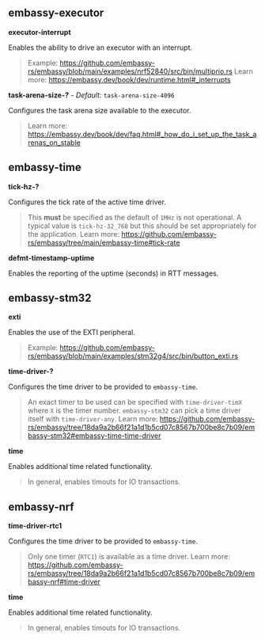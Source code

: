 ## embassy-executor

**executor-interrupt**

Enables the ability to drive an executor with an interrupt.

> Example: https://github.com/embassy-rs/embassy/blob/main/examples/nrf52840/src/bin/multiprio.rs
> Learn more: https://embassy.dev/book/dev/runtime.html#_interrupts

**task-arena-size-?** - *Default:* `task-arena-size-4096`

Configures the task arena size available to the executor.

> Learn more: https://embassy.dev/book/dev/faq.html#_how_do_i_set_up_the_task_arenas_on_stable

## embassy-time

**tick-hz-?**

Configures the tick rate of the active time driver.

> This **must** be specified as the default of `1MHz` is not operational.
> A typical value is `tick-hz-32_768` but this should be set appropriately for the application.
> Learn more: https://github.com/embassy-rs/embassy/tree/main/embassy-time#tick-rate

**defmt-timestamp-uptime**

Enables the reporting of the uptime (seconds) in RTT messages.

## embassy-stm32

**exti**

Enables the use of the EXTI peripheral.

> Example: https://github.com/embassy-rs/embassy/blob/main/examples/stm32g4/src/bin/button_exti.rs

**time-driver-?**

Configures the time driver to be provided to `embassy-time`.

> An exact timer to be used can be specified with `time-driver-timX` where `X` is the timer number.
> `embassy-stm32` can pick a time driver itself with `time-driver-any`.
> Learn more: https://github.com/embassy-rs/embassy/tree/18da9a2b66f21a1d1b5cd07c8567b700be8c7b09/embassy-stm32#embassy-time-time-driver

**time**

Enables additional time related functionality.

> In general, enables timouts for IO transactions.

## embassy-nrf

**time-driver-rtc1**

Configures the time driver to be provided to `embassy-time`.

> Only one timer (`RTC1`) is available as a time driver.
> Learn more: https://github.com/embassy-rs/embassy/tree/18da9a2b66f21a1d1b5cd07c8567b700be8c7b09/embassy-nrf#time-driver

**time**

Enables additional time related functionality.

> In general, enables timouts for IO transactions.
